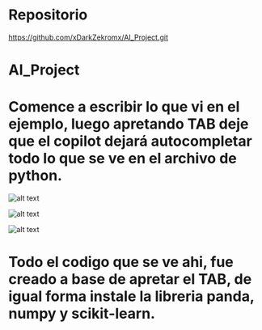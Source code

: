 # Repositorio

https://github.com/xDarkZekromx/AI_Project.git

# AI_Project

# Comence a escribir lo que vi en el ejemplo, luego apretando TAB deje que el copilot dejará autocompletar todo lo que se ve en el archivo de python.

![alt text](image-1.png)

![alt text](image-2.png)

![alt text](image-3.png)

# Todo el codigo que se ve ahi, fue creado a base de apretar el TAB, de igual forma instale la libreria panda, numpy y scikit-learn.